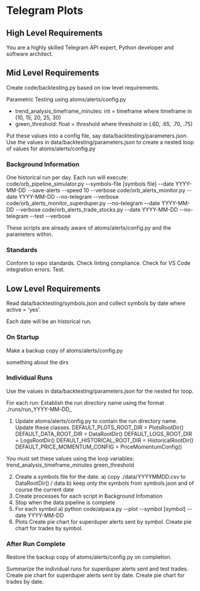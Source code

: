 # Telegram Plots

## High Level Requirements

You are a highly skilled Telegram API expert, Python developer and software architect.

## Mid Level Requirements

Create code/backtesting.py based on low level requirements.

Parametric Testing using atoms/alerts/config.py
- trend_analysis_timeframe_minutes: int = timeframe where timeframe in (10, 15, 20, 25, 30)
- green_threshold: float = threshold where threshold in (.60, .65, .70, .75)

Put these values into a config file, say data/backtesting/parameters.json.
Use the values in data/backtesting/parameters.json to create a nested loop of values for atoms/alerts/config.py

### Background Information

One historical run per day.
Each run will execute:
code/orb_pipeline_simulator.py --symbols-file [symbols file] --date YYYY-MM-DD --save-alerts --speed 10 --verbose
code/orb_alerts_monitor.py --date YYYY-MM-DD --no-telegram --verbose
code/orb_alerts_monitor_superduper.py --no-telegram --date YYYY-MM-DD --verbose
code/orb_alerts_trade_stocks.py --date YYYY-MM-DD --no-telegram --test --verbose

These scripts are already aware of atoms/alerts/config.py and the parameters within.

### Standards
Conform to repo standards.
Check linting compliance.
Check for VS Code integration errors.
Test.

## Low Level Requirements

Read data/backtesting/symbols.json and collect symbols by date where active = 'yes'.

Each date will be an historical run.

### On Startup

Make a backup copy of atoms/alerts/config.py

something about the dirs

### Individual Runs

Use the values in data/backtesting/parameters.json for the nested for loop.

For each run:
Establish the run directory name using the format ./runs/run_YYYY-MM-DD_<UUID>

1) Update atoms/alerts/config.py to contain the run directory name.  Update these classes.
DEFAULT_PLOTS_ROOT_DIR = PlotsRootDir()
DEFAULT_DATA_ROOT_DIR = DataRootDir()
DEFAULT_LOGS_ROOT_DIR = LogsRootDir()
DEFAULT_HISTORICAL_ROOT_DIR = HistoricalRootDir()
DEFAULT_PRICE_MOMENTUM_CONFIG = PriceMomentumConfig()

You must set these values using the loop variables:
trend_analysis_timeframe_minutes
green_threshold


2) Create a symbols file for the date.
  a) copy ./data/YYYYMMDD.csv to DataRootDir() / data
  b) keep only the symbols from symbols.json and of course the current date
3) Create processes for each script in Background Infomation
4) Stop when the data pipeline is complete
5) For each symbol
  a) python code/alpaca.py --plot --symbol [symbol] --date YYYY-MM-DD
6) Plots
Create pie chart for superduper alerts sent by symbol.
Create pie chart for trades by symbol.


### After Run Complete

Restore the backup copy of atoms/alerts/config.py on completion.

Summarize the individual runs for superduper alerts sent and test trades.
Create pie chart for superduper alerts sent by date.
Create pie chart for trades by date.
